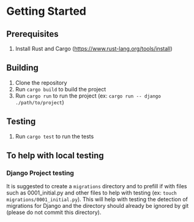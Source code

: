 # Getting Started

## Prerequisites
1. Install Rust and Cargo (https://www.rust-lang.org/tools/install)

## Building
1. Clone the repository
2. Run `cargo build` to build the project
3. Run `cargo run` to run the project (ex: `cargo run -- django ./path/to/project`)


## Testing
1. Run `cargo test` to run the tests


## To help with local testing
### Django Project testing
It is suggested to create a `migrations` directory and to prefill if with files such as 0001_initial.py and other files to help with testing (ex: `touch migrations/0001_initial.py`). This will help with testing the detection of migrations for Django and the directory should already be ignored by git (please do not commit this directory).